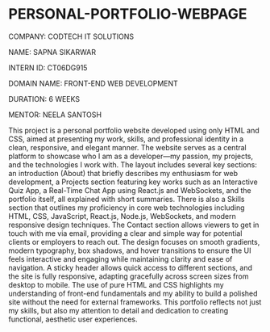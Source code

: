 # PERSONAL-PORTFOLIO-WEBPAGE

COMPANY: CODTECH IT SOLUTIONS

NAME: SAPNA SIKARWAR

INTERN ID: CT06DG915

DOMAIN NAME: FRONT-END WEB DEVELOPMENT

DURATION: 6 WEEKS

MENTOR: NEELA SANTOSH

This project is a personal portfolio website developed using only HTML and CSS, aimed at presenting my work, skills, and professional identity in a clean, responsive, and elegant manner. The website serves as a central platform to showcase who I am as a developer—my passion, my projects, and the technologies I work with. The layout includes several key sections: an introduction (About) that briefly describes my enthusiasm for web development, a Projects section featuring key works such as an Interactive Quiz App, a Real-Time Chat App using React.js and WebSockets, and the portfolio itself, all explained with short summaries. There is also a Skills section that outlines my proficiency in core web technologies including HTML, CSS, JavaScript, React.js, Node.js, WebSockets, and modern responsive design techniques. The Contact section allows viewers to get in touch with me via email, providing a clear and simple way for potential clients or employers to reach out. The design focuses on smooth gradients, modern typography, box shadows, and hover transitions to ensure the UI feels interactive and engaging while maintaining clarity and ease of navigation. A sticky header allows quick access to different sections, and the site is fully responsive, adapting gracefully across screen sizes from desktop to mobile. The use of pure HTML and CSS highlights my understanding of front-end fundamentals and my ability to build a polished site without the need for external frameworks. This portfolio reflects not just my skills, but also my attention to detail and dedication to creating functional, aesthetic user experiences.

